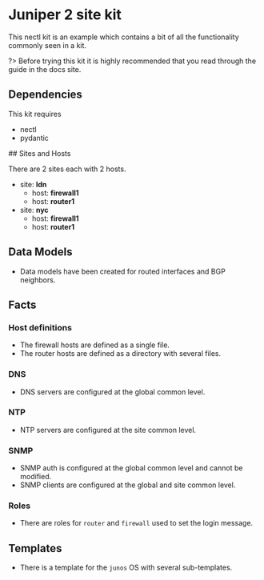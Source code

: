 # Juniper 2 site kit

This nectl kit is an example which contains a bit of all the functionality commonly seen in a kit.

?> Before trying this kit it is highly recommended that you read through the guide in the docs site.

## Dependencies

This kit requires

- nectl
- pydantic

## Sites and Hosts

There are 2 sites each with 2 hosts.

- site: **ldn**
  - host: **firewall1**
  - host: **router1**
- site: **nyc**
  - host: **firewall1**
  - host: **router1**

## Data Models

- Data models have been created for routed interfaces and BGP neighbors.

## Facts

### Host definitions

- The firewall hosts are defined as a single file.
- The router hosts are defined as a directory with several files.

### DNS

- DNS servers are configured at the global common level.

### NTP

- NTP servers are configured at the site common level.

### SNMP

- SNMP auth is configured at the global common level and cannot be modified.
- SNMP clients are configured at the global and site common level.

### Roles

- There are roles for `router` and `firewall` used to set the login message.

## Templates

- There is a template for the `junos` OS with several sub-templates.
